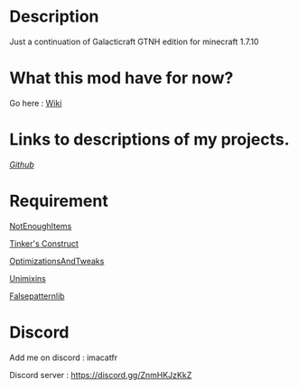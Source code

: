 # Description

Just a continuation of Galacticraft GTNH edition for minecraft 1.7.10

# What this mod have for now?

Go here : [Wiki](https://github.com/quentin452/Galacticraft-Continuation/wiki)

# Links to descriptions of my projects.

[*Github*](https://github.com/quentin452/Galacticraft-Continuation)

# Requirement

[NotEnoughItems](https://www.curseforge.com/minecraft/mc-mods/notenoughitems-gtnh/files/4856799)

[Tinker's Construct](https://github.com/GTNewHorizons/TinkersConstruct/releases/tag/1.10.11-GTNH)

[OptimizationsAndTweaks](https://github.com/quentin452/OptimizationsAndTweaks/releases)

[Unimixins](https://legacy.curseforge.com/minecraft/mc-mods/unimixins)

[Falsepatternlib](https://legacy.curseforge.com/minecraft/mc-mods/fplib)


# Discord

Add me on discord : imacatfr

Discord server : https://discord.gg/ZnmHKJzKkZ

